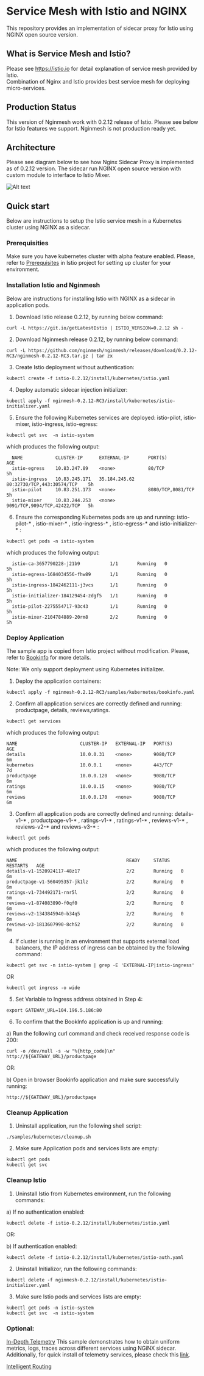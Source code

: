 
# Service Mesh with Istio and NGINX

This repository provides an implementation of sidecar proxy for Istio using NGINX open source version.

## What is Service Mesh and Istio?

Please see https://istio.io for detail explanation of service mesh provided by Istio.  
Combination of Nginx and Istio provides best service mesh for deploying micro-services.

## Production Status

This version of Nginmesh work with 0.2.12 release of Istio.
Please see below for Istio features we support.  Nginmesh is not production ready yet.  


<TBD>

## Architecture

Please see diagram below to see how Nginx Sidecar Proxy is implemented as of 0.2.12 version.
The sidecar run NGINX open source version with custom module to interface to Istio Mixer.

![Alt text](/images/nginx_sidecar.png?raw=true "Nginx Sidecar")

## Quick start
Below are instructions to setup the Istio service mesh in a Kubernetes cluster using NGINX as a sidecar.
 

### Prerequisities 

Make sure you have  kubernetes cluster with alpha feature enabled. Please, refer to [Prerequisites](https://istio.io/docs/setup/kubernetes/quick-start.html#prerequisites) in Istio project for setting up cluster for your environment.

### Installation Istio and Nginmesh
Below are instructions for installing Istio with NGINX as a sidecar in application pods.

1.  Download Istio release 0.2.12, by running below command:

```
curl -L https://git.io/getLatestIstio | ISTIO_VERSION=0.2.12 sh -
```

2. Download Nginmesh release 0.2.12, by running below command:

```
curl -L https://github.com/nginmesh/nginmesh/releases/download/0.2.12-RC3/nginmesh-0.2.12-RC3.tar.gz | tar zx
```

3. Create Istio deployment without authentication:
```
kubectl create -f istio-0.2.12/install/kubernetes/istio.yaml
```

4. Deploy automatic sidecar injection initializer:
```
kubectl apply -f nginmesh-0.2.12-RC3/install/kubernetes/istio-initializer.yaml
```

5. Ensure the following Kubernetes services are deployed: istio-pilot, istio-mixer, istio-ingress, istio-egress:

```
kubectl get svc  -n istio-system  
```
which produces the following output:
```
  NAME            CLUSTER-IP      EXTERNAL-IP       PORT(S)                       AGE
  istio-egress    10.83.247.89    <none>            80/TCP                        5h
  istio-ingress   10.83.245.171   35.184.245.62     80:32730/TCP,443:30574/TCP    5h
  istio-pilot     10.83.251.173   <none>            8080/TCP,8081/TCP             5h
  istio-mixer     10.83.244.253   <none>            9091/TCP,9094/TCP,42422/TCP   5h
```


6. Ensure the corresponding Kubernetes pods are up and running: istio-pilot-* , istio-mixer-* , istio-ingress-* , istio-egress-* and istio-initializer-* :
```
kubectl get pods -n istio-system    
```
which produces the following output:
```
  istio-ca-3657790228-j21b9           1/1       Running   0          5h
  istio-egress-1684034556-fhw89       1/1       Running   0          5h
  istio-ingress-1842462111-j3vcs      1/1       Running   0          5h
  istio-initializer-184129454-zdgf5   1/1       Running   0          5h
  istio-pilot-2275554717-93c43        1/1       Running   0          5h
  istio-mixer-2104784889-20rm8        2/2       Running   0          5h
```

### Deploy Application
The sample app is copied from Istio project without modification. Please, refer to [Bookinfo](https://istio.io/docs/guides/bookinfo.html) for more details.  

Note: We only support deployment using Kubernetes initializer. 

1. Deploy the application containers:

```
kubectl apply -f nginmesh-0.2.12-RC3/samples/kubernetes/bookinfo.yaml
```

2. Confirm all application services are correctly defined and running: productpage, details, reviews,ratings.
```
kubectl get services
```
which produces the following output:
```
NAME                       CLUSTER-IP   EXTERNAL-IP   PORT(S)              AGE
details                    10.0.0.31    <none>        9080/TCP             6m
kubernetes                 10.0.0.1     <none>        443/TCP              7d
productpage                10.0.0.120   <none>        9080/TCP             6m
ratings                    10.0.0.15    <none>        9080/TCP             6m
reviews                    10.0.0.170   <none>        9080/TCP             6m
```
3. Confirm all application pods are correctly defined and running: details-v1-* , productpage-v1-* , ratings-v1-* , ratings-v1-* , reviews-v1-* , reviews-v2-* and reviews-v3-* :

```
kubectl get pods
```
which produces the following output:
```
NAME                                        READY     STATUS    RESTARTS   AGE
details-v1-1520924117-48z17                 2/2       Running   0          6m
productpage-v1-560495357-jk1lz              2/2       Running   0          6m
ratings-v1-734492171-rnr5l                  2/2       Running   0          6m
reviews-v1-874083890-f0qf0                  2/2       Running   0          6m
reviews-v2-1343845940-b34q5                 2/2       Running   0          6m
reviews-v3-1813607990-8ch52                 2/2       Running   0          6m
```
4. If cluster is running in an environment that supports external load balancers, the IP address of ingress can be obtained by the following command:
```
kubectl get svc -n istio-system | grep -E 'EXTERNAL-IP|istio-ingress'
```
OR
```
kubectl get ingress -o wide       
```
5. Set Variable to Ingress address obtained in Step 4:
```
export GATEWAY_URL=104.196.5.186:80
```
6. To confirm that the BookInfo application is up and running:

a) Run the following curl command and check received response code is 200:

```
curl -o /dev/null -s -w "%{http_code}\n" http://${GATEWAY_URL}/productpage
```

OR:

b) Open in browser Bookinfo application and make sure successfully running:
```
http://${GATEWAY_URL}/productpage
```
### Cleanup Application

1.  Uninstall application, run the following shell script:
```
./samples/kubernetes/cleanup.sh 
```

2.  Make sure Application pods and services lists are empty:
```
kubectl get pods
kubectl get svc
```

### Cleanup Istio

1. Uninstall Istio from Kubernetes environment, run the following commands:

a) If no authentication enabled:
```
kubectl delete -f istio-0.2.12/install/kubernetes/istio.yaml
```

OR:

b) If authentication enabled:
```
kubectl delete -f istio-0.2.12/install/kubernetes/istio-auth.yaml
```
2. Uninstall Initializor, run the following commands:
```
kubectl delete -f nginmesh-0.2.12/install/kubernetes/istio-initializer.yaml
```

3. Make sure Istio pods and services lists are empty:
```
kubectl get pods -n istio-system
kubectl get svc  -n istio-system 
```

### Optional: 

[In-Depth Telemetry](https://istio.io/docs/guides/telemetry.html) This sample demonstrates how to obtain uniform metrics, logs, traces across different services using NGiNX sidecar. Additionally, for quick install of telemetry services, please check this [link](istio/release/install/kubernetes/README.md).

[Intelligent Routing](https://istio.io/docs/guides/intelligent-routing.html)


